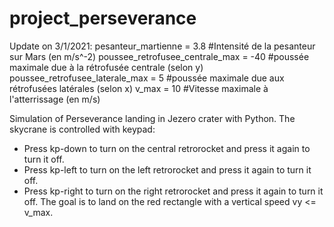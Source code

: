 # project_perseverance
Update on 3/1/2021:
pesanteur_martienne = 3.8 #Intensité de la pesanteur sur Mars (en m/s^-2)
poussee_retrofusee_centrale_max = -40 #poussée maximale due à la rétrofusée centrale (selon y)
poussee_retrofusee_laterale_max = 5 #poussée maximale due aux rétrofusées latérales (selon x)
v_max = 10 #Vitesse maximale à l'atterrissage (en m/s)

Simulation of Perseverance landing in Jezero crater with Python.
The skycrane is controlled with keypad:
- Press kp-down to turn on the central retrorocket and press it again to turn it off.
- Press kp-left to turn on the left retrorocket and press it again to turn it off.
- Press kp-right to turn on the right retrorocket and press it again to turn it off.
The goal is to land on the red rectangle with a vertical speed vy <= v_max.
